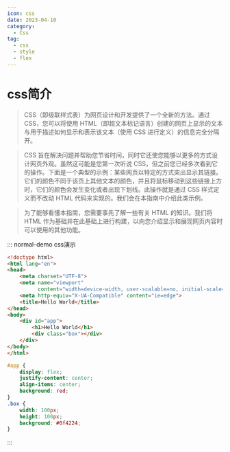```yaml
---
icon: css
date: 2023-04-10
category:
  - Css
tag:
  - css
  - style
  - flex
---
```

# css简介
> CSS（即级联样式表）为网页设计和开发提供了一个全新的方法。通过 CSS，您可以将使用 HTML（即超文本标记语言）创建的网页上显示的文本与用于描述如何显示和表示该文本（使用 CSS 进行定义）的信息完全分隔开。

> CSS 旨在解决问题并帮助您节省时间，同时它还使您能够以更多的方式设计网页外观。虽然这可能是您第一次听说 CSS，但之前您已经多次看到它的操作。下面是一个典型的示例：某些网页以特定的方式突出显示其链接。它们的颜色不同于该页上其他文本的颜色，并且将鼠标移动到这些链接上方时，它们的颜色会发生变化或者出现下划线。此操作就是通过 CSS 样式定义而不改动 HTML 代码来实现的。我们会在本指南中介绍此类示例。

> 为了能够看懂本指南，您需要事先了解一些有关 HTML 的知识。我们将 HTML 作为基础并在此基础上进行构建，以向您介绍显示和展现网页内容时可以使用的其他功能。

::: normal-demo css演示

```html
<!doctype html>
<html lang="en">
<head>
    <meta charset="UTF-8">
    <meta name="viewport"
          content="width=device-width, user-scalable=no, initial-scale=1.0, maximum-scale=1.0, minimum-scale=1.0">
    <meta http-equiv="X-UA-Compatible" content="ie=edge">
    <title>Hello World</title>
</head>
<body>
    <div id="app">
        <h1>Hello World</h1>
        <div class="box"></div>
    </div>
</body>
</html>
```

```css
#app {
    display: flex;
    justify-content: center;
    align-items: center;
    background: red;
}
.box {
    width: 100px;
    height: 100px;
    background: #0f4224;
}
```
:::